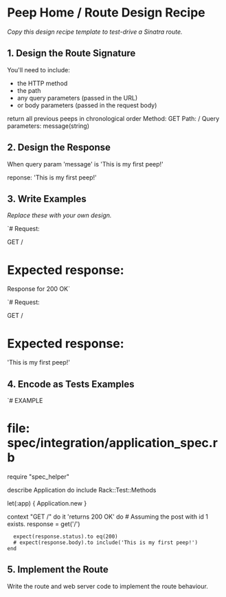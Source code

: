 # Peep Home / Route Design Recipe

*Copy this design recipe template to test-drive a Sinatra route.*

## 1. Design the Route Signature

You'll need to include:

- the HTTP method
- the path
- any query parameters (passed in the URL)
- or body parameters (passed in the request body)

return all previous peeps in chronological order
Method: GET
Path: /
Query parameters:
  message(string)

## 2. Design the Response

When query param 'message' is 'This is my first peep!'

reponse:
'This is my first peep!'


## 3. Write Examples

*Replace these with your own design.*

`# Request:

GET /

# Expected response:

Response for 200 OK`

`# Request:

GET /

# Expected response:

'This is my first peep!'

## 4. Encode as Tests Examples

`# EXAMPLE
# file: spec/integration/application_spec.rb

require "spec_helper"

describe Application do
  include Rack::Test::Methods

  let(:app) { Application.new }

  context "GET /" do
    it 'returns 200 OK' do
      # Assuming the post with id 1 exists.
      response = get('/')

      expect(response.status).to eq(200)
      # expect(response.body).to include('This is my first peep!')
    end

## 5. Implement the Route

Write the route and web server code to implement the route behaviour.

